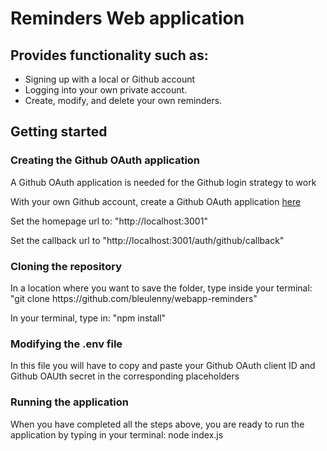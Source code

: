 ﻿<h1>Reminders Web application</h1>
<h2>Provides functionality such as:</h2>
<ul>
  <li>Signing up with a local or Github account</li>
  <li>Logging into your own private account.</li>
  <li>Create, modify, and delete your own reminders.</li>
</ul>

<h2>Getting started</h2>

<h3>Creating the Github OAuth application</h3>
<p>A Github OAuth application is needed for the Github login strategy to work
<p>With your own Github account, create a Github OAuth application <a href='https://github.com/settings/applications/new'>here</a></p>
<p>
Set the homepage url to: "http://localhost:3001"</p>
<p>Set the callback url to "http://localhost:3001/auth/github/callback"</p>

<h3>Cloning the repository</h3>
<p>In a location where you want to save the folder, type inside your terminal: "git clone https://github.com/bleulenny/webapp-reminders"</p>
<p>In your terminal, type in: "npm install"</p> 

<h3>Modifying the .env file</h3>
<p>In this file you will have to copy and paste your Github OAuth client ID and Github OAUth secret in the corresponding placeholders</p>

<h3>Running the application</h3>
<p>When you have completed all the steps above, you are ready to run the application by typing in your terminal: node index.js </p>
